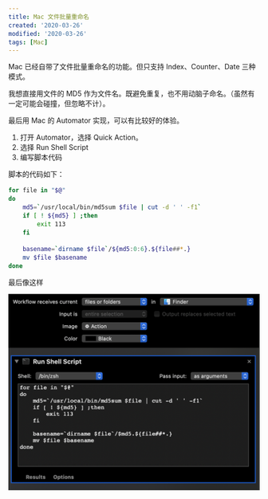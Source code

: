 ```yaml
---
title: Mac 文件批量重命名
created: '2020-03-26'
modified: '2020-03-26'
tags: [Mac]
---
```


Mac 已经自带了文件批量重命名的功能。但只支持 Index、Counter、Date 三种模式。

我想直接用文件的 MD5 作为文件名。既避免重复，也不用动脑子命名。（虽然有一定可能会碰撞，但忽略不计）。

最后用 Mac 的 Automator 实现，可以有比较好的体验。

1. 打开 Automator，选择 Quick Action。
2. 选择 Run Shell Script
3. 编写脚本代码

脚本的代码如下：

```bash
for file in "$@"
do
	md5=`/usr/local/bin/md5sum $file | cut -d ' ' -f1`
  	if [ ! ${md5} ] ;then
    	exit 113
  	fi

	basename=`dirname $file`/${md5:0:6}.${file##*.}
  	mv $file $basename
done
```

最后像这样

![IMAGE](./0680b9.png)
